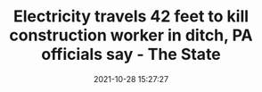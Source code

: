 ---
"title": "Electricity travels 42 feet to kill construction worker in ditch, PA officials say - The State"
"date": "2021-10-28 15:27:27"
"feed_name": "GOOGLENEWSCONSTRUCTION"
"feed_website": "https://news.google.com/search?q=construction%2Bincident&hl=en-US&gl=US&ceid=US:en"
"feed_rss": "https://news.google.com/rss/search?q=construction%2Bincident&hl=en-US&gl=US&ceid=US:en"
"link": "https://www.thestate.com/news/nation-world/national/article255351666.html"
"source": "{'href': 'https://www.thestate.com', 'title': 'The State'}"
"file": "_posts/2021-1-1-78b8d40db639d3ef9bd268249f803ae623be5fa5.md"
"accident": "1"
"drilling": "1"
"dead": "0"
"injured": "1"
"arrested": "0"
"place": "pa"
"where": "construction site"
"causes": "electricity"
"place_uri": "http://en.wikipedia.org/wiki/Pennsylvania"
---